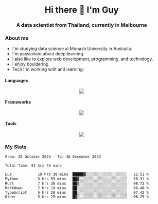 <h1 align="center">Hi there 👋 I'm Guy</h1>
<h3 align="center">A data scientist from Thailand, currently in Melbourne</h3>

### About me

- I'm studying data science at Monash University in Australia.
- I'm passionate about deep learning.
- I also like to explore web development, programming, and technology.
- I enjoy bouldering.
- Tech I'm working with and learning:

#### Languages

<div align="center">
    <img src="https://skillicons.dev/icons?i=py,ts,js,html,css,rust" />
</div>

#### Frameworks

<div align="center">
    <img src="https://skillicons.dev/icons?i=pytorch,tensorflow,fastapi,react" /><br>
</div>

#### Tools

<div align="center">
    <img src="https://skillicons.dev/icons?i=postgres,redis,docker" /><br>
</div>

### My Stats

<!--START_SECTION:waka-->

```txt
From: 25 October 2023 - To: 16 December 2023

Total Time: 81 hrs 44 mins

Lua            19 hrs 38 mins  █████▓░░░░░░░░░░░░░░░░░░░   22.51 %
Python         8 hrs 59 mins   ██▓░░░░░░░░░░░░░░░░░░░░░░   10.31 %
Rust           7 hrs 36 mins   ██▒░░░░░░░░░░░░░░░░░░░░░░   08.73 %
Markdown       7 hrs 19 mins   ██░░░░░░░░░░░░░░░░░░░░░░░   08.40 %
TypeScript     6 hrs 28 mins   ██░░░░░░░░░░░░░░░░░░░░░░░   07.42 %
Other          5 hrs 29 mins   █▓░░░░░░░░░░░░░░░░░░░░░░░   06.29 %
```

<!--END_SECTION:waka-->
